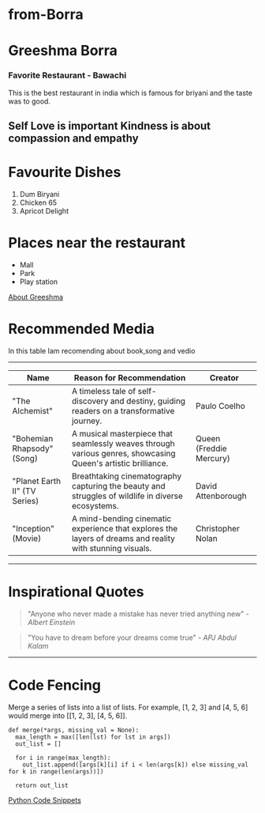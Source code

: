 # from-Borra

# Greeshma Borra #

### Favorite Restaurant - Bawachi ###
This is the best restaurant in india which is famous for briyani and the taste was to good.

**Self Love is important**
**Kindness is about compassion and empathy** 
---
# Favourite Dishes
<ol>
<li>Dum Biryani</li>
<li>Chicken 65</li>
<li>Apricot Delight</li>
</Ol>

# Places near the restaurant
<ul>
<li>Mall</li>
<li>Park</li>
<li>Play station</li>
</ul>


[About Greeshma](MyMedia.md)

# Recommended Media

 In this table Iam recomending about book,song and vedio

---


| Name                  | Reason for Recommendation                | Creator                |
|-----------------------|------------------------------------------|------------------------|
| "The Alchemist"       | A timeless tale of self-discovery and destiny, guiding readers on a transformative journey. | Paulo Coelho           |
| "Bohemian Rhapsody" (Song) | A musical masterpiece that seamlessly weaves through various genres, showcasing Queen's artistic brilliance. | Queen (Freddie Mercury)|
| "Planet Earth II" (TV Series) | Breathtaking cinematography capturing the beauty and struggles of wildlife in diverse ecosystems. | David Attenborough     |
| "Inception" (Movie)   | A mind-bending cinematic experience that explores the layers of dreams and reality with stunning visuals. | Christopher Nolan      |

---
# Inspirational Quotes

> "Anyone who never made a mistake has never tried anything new" - *Albert Einstein*

> "You have to dream before your dreams come true" - *APJ Abdul Kalam*
---
# Code Fencing
Merge a series of lists into a list of lists. For example, [1, 2, 3] and [4, 5, 6] would merge into [[1, 2, 3], [4, 5, 6]].
```
def merge(*args, missing_val = None):
  max_length = max([len(lst) for lst in args])
  out_list = []

  for i in range(max_length):
    out_list.append([args[k][i] if i < len(args[k]) else missing_val for k in range(len(args))])

  return out_list 
  ```
  [Python Code Snippets](https://code.pieces.app/collections/python)
